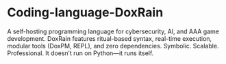 # Coding-language-DoxRain
A self-hosting programming language for cybersecurity, AI, and AAA game development. DoxRain features ritual-based syntax, real-time execution, modular tools (DoxPM, REPL), and zero dependencies. Symbolic. Scalable. Professional. It doesn’t run on Python—it runs itself.
